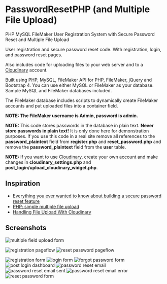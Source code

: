 # PasswordResetPHP (and Multiple File Upload)
PHP MySQL FileMaker User Registration System with Secure Password Reset and Multiple File Upload

User registration and secure password reset code.
With registration, login, and password reset pages.

Also includes code for uploading files to your web server and to a [Cloudinary](https://cloudinary.com/) account.

Built using PHP, MySQL, FileMaker API for PHP, FileMaker, jQuery and Bootstrap 4.
You can use either MySQL or FileMaker as your database. Sample MySQL and FileMaker databases included.

The FileMaker database includes scripts to dynamically create FileMaker accounts and put uploaded files into a container field.


**NOTE: The FileMaker username is Admin, password is admin.**
 
**NOTE:** This code stores passwords in the database in plain text. <strong>Never store passwords in plain text!</strong> It is only done here for demonstration purposes. If you use this code in a real site remove all references to the **password_plaintext** field from **register.php** and **reset_password.php** and remove the **password_plaintext** field from the **user** table.

**NOTE:** If you want to use [Cloudinary](https://cloudinary.com/), create your own account and make changes in **cloudinary_settings.php** and **post_login/upload_cloudinary_widget.php**.


## Inspiration
* [Everything you ever wanted to know about building a secure password reset feature](https://www.troyhunt.com/everything-you-ever-wanted-to-know/)
* [PHP: simple multiple file upload](https://gist.github.com/N-Porsh/7766039)
* [Handling File Upload With Cloudinary](https://cloudinary.com/blog/file_upload_with_php#handling_file_upload_with_cloudinary)


## Screenshots

![multiple field upload form](https://github.com/asktami/PasswordResetPHP/blob/master/img/Screenshots/multiple_file_upload.png)

![registration pageflow](https://github.com/asktami/PasswordResetPHP/blob/master/__PAGEFLOWS/Registration_Pageflow.png)
![reset password pageflow](https://github.com/asktami/PasswordResetPHP/blob/master/__PAGEFLOWS/Reset_Password_Pageflow.png)

![registration form](https://github.com/asktami/PasswordResetPHP/blob/master/img/Screenshots/1_registration_form.png)
![login form](https://github.com/asktami/PasswordResetPHP/blob/master/img/Screenshots/2_login_form.png)
![forgot password form](https://github.com/asktami/PasswordResetPHP/blob/master/img/Screenshots/3_forgot_password_form.png)
![post login dashboard](https://github.com/asktami/PasswordResetPHP/blob/master/img/Screenshots/4_post_login_dashboard.png)
![password reset email](https://github.com/asktami/PasswordResetPHP/blob/master/img/Screenshots/5_password_reset_email.png)
![password reset email sent](https://github.com/asktami/PasswordResetPHP/blob/master/img/Screenshots/6_password_reset_email_sent.png)
![password reset email error](https://github.com/asktami/PasswordResetPHP/blob/master/img/Screenshots/7_password_reset_error_email.png)
![reset password form](https://github.com/asktami/PasswordResetPHP/blob/master/img/Screenshots/8_reset_password_form.png)
